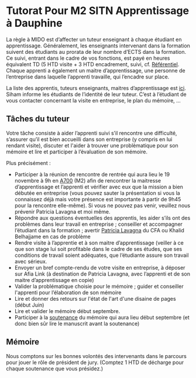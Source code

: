# Tutorat Pour M2 SITN Apprentissage à Dauphine 

La règle à MIDO est d’affecter un tuteur enseignant à chaque étudiant en apprentissage. Généralement, les enseignants intervenant dans la formation suivent des étudiants au prorata de leur nombre d’ECTS dans la formation. Ce suivi, entrant dans le cadre de vos fonctions, est payé en heures équivalent TD (5 HTD visite + 3 HTD encadrement, suivi, cf. [Référentiel](https://intranet.dauphine.fr/fr/ressources-humaines/personnels-enseignants-et-chercheurs/le-service-des-enseignants.html). Chaque apprenti a également un maitre d’apprentissage, une personne de l’entreprise dans laquelle l’apprenti travaille, qui l’encadre sur place.

La liste des apprentis, tuteurs enseignants, maitres d’apprentissage est [ici](https://drive.google.com/open?id=1DxWfdnJTSo_2RfscNsGQ42Q0kNCjkQkZ). Siham informe les étudiants de l’identité de leur tuteur. C’est à l’étudiant de vous contacter concernant la visite en entreprise, le plan du mémoire, …

## Tâches du tuteur
Votre tâche consiste à aider l’apprenti suivi s’il rencontre une difficulté, s’assurer qu’il est bien accueilli dans son entreprise (y compris en lui rendant visite), discuter et l'aider à trouver une problèmatique pour son mémoire et lire et participer à l’évaluation de son mémoire.

Plus précisément :

- Participer à la réunion de rencontre de rentrée qui aura lieu le 19 novembre à 9h en [A700](https://www.campusmap.fr/map/dauphine-paris?place=A700) (M2) afin de rencontrer la maitresse d’apprentissage et l’apprenti et vérifier avec eux que la mission a bien débutée en entreprise (vous pouvez sauter la présentation si vous la connaissez déjà mais votre présence est importante à partir de 9h45 pour la rencontre elle-même). Si vous ne pouvez pas venir, veuillez nous prévenir Patricia Lavagna et moi même.
- Répondre aux questions éventuelles des apprentis, les aider s’ils ont des problèmes dans leur travail en entreprise ; conseiller et accompagner l’étudiant dans la formation ; avertir [Patricia Lavagna](mailto:plavagna@cfa-afia.fr) du CFA ou Khalid Belhajjame en cas de problème
- Rendre visite à l’apprentie et à son maitre d’apprentissage (veiller à ce que son stage lui soit profitable dans le cadre de ses études, que ses conditions de travail soient adéquates, que l’étudiante assure son travail avec sérieux.
- Envoyer un bref compte-rendu de votre visite en entreprise, à déposer sur Afia Link (à destination de Patricia Lavagna, avec l’apprenti et de son maitre d’apprentissage en copie)
- Valider la problématique choisie pour le mémoire ; guider et conseiller l'apprenti pour l’élaboration de son mémoire
- Lire et donner des retours sur l'état de l'art d'une disaine de pages (début Juin)
- Lire et valider le mémoire début septembre.
- Participer à la [soutenance](https://github.com/Dauphine-MIDO/M1-app/blob/master/M%C3%A9moire.adoc#le-d%C3%A9roulement-de-la-soutenance) du mémoire qui aura lieu début septembre (et donc bien sûr lire le manuscrit avant la soutenance)

## Mémoire
Nous comptons sur les bonnes volontés des intervenants dans le parcours pour jouer le rôle de président de jury. (Comptez 1 HTD de décharge pour chaque soutenance que vous présidez.)

